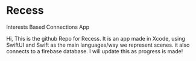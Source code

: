 # Recess
Interests Based Connections App

Hi, This is the github Repo for Recess. 
It is an app made in Xcode, using SwiftUI and Swift as the main languages/way we represent scenes. 
it also connects to a firebase database. I will update this as progress is made!
